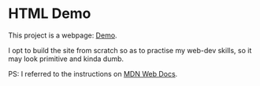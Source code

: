 # HTML Demo

This project is a webpage: [Demo](https://bubbu0129.github.io/Frontend-Demo/).

I opt to build the site from scratch so as to practise my web-dev skills, so it may look primitive and kinda dumb.

PS: I referred to the instructions on <a href="https://developer.mozilla.org/en-US/docs/Learn" rel="nofollow"> MDN Web Docs</a>.
